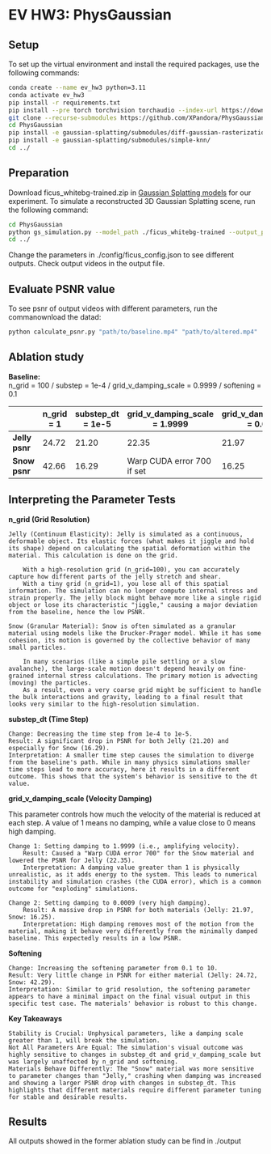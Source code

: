 # EV HW3: PhysGaussian
## Setup
To set up the virtual environment and install the required packages, use the following commands:
```bash
conda create --name ev_hw3 python=3.11
conda activate ev_hw3
pip install -r requirements.txt
pip install --pre torch torchvision torchaudio --index-url https://download.pytorch.org/whl/nightly/cu128
git clone --recurse-submodules https://github.com/XPandora/PhysGaussian
cd PhysGaussian
pip install -e gaussian-splatting/submodules/diff-gaussian-rasterization/
pip install -e gaussian-splatting/submodules/simple-knn/
cd ../
```
## Preparation
Download ficus_whitebg-trained.zip in [Gaussian Splatting models](https://drive.google.com/drive/folders/1EMUOJbyJ2QdeUz8GpPrLEyN4LBvCO3Nx) for our experiment.
To simulate a reconstructed 3D Gaussian Splatting scene, run the following command:
```bash
cd PhysGaussian
python gs_simulation.py --model_path ./ficus_whitebg-trained --output_path ../output --config ./config/ficus_config.json --render_img --compile_video
cd ../
```
Change the parameters in ./config/ficus_config.json to see different outputs.
Check output videos in the output file.

## Evaluate PSNR value
To see psnr of output videos with different parameters, run the commanownload the datad:
```bash
python calculate_psnr.py "path/to/baseline.mp4" "path/to/altered.mp4"
```

## Ablation study
**Baseline:**  
n_grid = 100 / substep = 1e-4 / grid_v_damping_scale = 0.9999 / softening = 0.1

|                       | n_grid = 1 | substep_dt = 1e-5 | grid_v_damping_scale = 1.9999 | grid_v_damping_scale = 0.0009 | Softening = 10 |
|-----------------------|------------|-------------------|-------------------------------|-------------------------------|----------------|
| **Jelly psnr**        | 24.72      | 21.20             | 22.35                         | 21.97                         | 24.72          |
| **Snow psnr**         | 42.66      | 16.29             | Warp CUDA error 700 if set    | 16.25                         | 42.29          |

## Interpreting the Parameter Tests

**n_grid (Grid Resolution)**

    Jelly (Continuum Elasticity): Jelly is simulated as a continuous, deformable object. Its elastic forces (what makes it jiggle and hold its shape) depend on calculating the spatial deformation within the material. This calculation is done on the grid.

        With a high-resolution grid (n_grid=100), you can accurately capture how different parts of the jelly stretch and shear.
        With a tiny grid (n_grid=1), you lose all of this spatial information. The simulation can no longer compute internal stress and strain properly. The jelly block might behave more like a single rigid object or lose its characteristic "jiggle," causing a major deviation from the baseline, hence the low PSNR.

    Snow (Granular Material): Snow is often simulated as a granular material using models like the Drucker-Prager model. While it has some cohesion, its motion is governed by the collective behavior of many small particles.

        In many scenarios (like a simple pile settling or a slow avalanche), the large-scale motion doesn't depend heavily on fine-grained internal stress calculations. The primary motion is advecting (moving) the particles.
        As a result, even a very coarse grid might be sufficient to handle the bulk interactions and gravity, leading to a final result that looks very similar to the high-resolution simulation.

**substep_dt (Time Step)**

    Change: Decreasing the time step from 1e-4 to 1e-5.
    Result: A significant drop in PSNR for both Jelly (21.20) and especially for Snow (16.29).
    Interpretation: A smaller time step causes the simulation to diverge from the baseline's path. While in many physics simulations smaller time steps lead to more accuracy, here it results in a different outcome. This shows that the system's behavior is sensitive to the dt value.

**grid_v_damping_scale (Velocity Damping)**

This parameter controls how much the velocity of the material is reduced at each step. A value of 1 means no damping, while a value close to 0 means high damping.

    Change 1: Setting damping to 1.9999 (i.e., amplifying velocity).
        Result: Caused a "Warp CUDA error 700" for the Snow material and lowered the PSNR for Jelly (22.35).
        Interpretation: A damping value greater than 1 is physically unrealistic, as it adds energy to the system. This leads to numerical instability and simulation crashes (the CUDA error), which is a common outcome for "exploding" simulations.

    Change 2: Setting damping to 0.0009 (very high damping).
        Result: A massive drop in PSNR for both materials (Jelly: 21.97, Snow: 16.25).
        Interpretation: High damping removes most of the motion from the material, making it behave very differently from the minimally damped baseline. This expectedly results in a low PSNR.

**Softening**

    Change: Increasing the softening parameter from 0.1 to 10.
    Result: Very little change in PSNR for either material (Jelly: 24.72, Snow: 42.29).
    Interpretation: Similar to grid resolution, the softening parameter appears to have a minimal impact on the final visual output in this specific test case. The materials' behavior is robust to this change.

**Key Takeaways**

    Stability is Crucial: Unphysical parameters, like a damping scale greater than 1, will break the simulation.
    Not All Parameters Are Equal: The simulation's visual outcome was highly sensitive to changes in substep_dt and grid_v_damping_scale but was largely unaffected by n_grid and softening.
    Materials Behave Differently: The "Snow" material was more sensitive to parameter changes than "Jelly," crashing when damping was increased and showing a larger PSNR drop with changes in substep_dt. This highlights that different materials require different parameter tuning for stable and desirable results.

## Results
All outputs showed in the former ablation study can be find in ./output

